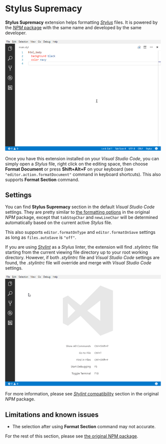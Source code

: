 # Stylus Supremacy

**Stylus Supremacy** extension helps formatting *[Stylus](http://stylus-lang.com)* files. It is powered by the [*NPM* package](https://www.npmjs.com/package/stylus-supremacy) with the same name and developed by the same developer.

![Demo](misc/demo.gif)

Once you have this extension installed on your *Visual Studio Code*, you can simply open a *Stylus* file, right click on the editing space, then choose **Format Document** or press **Shift+Alt+F** on your keyboard (see `"editor.action.formatDocument"` command in keyboard shortcuts). This also supports **Format Section** command.

## Settings

You can find **Stylus Supremacy** section in the default *Visual Studio Code* settings. They are pretty similar to [the formatting options](https://github.com/ThisIsManta/stylus-supremacy#formatting-options) in the original *NPM* package, except that `tabStopChar` and `newLineChar` will be determined automatically based on the current active *Stylus* file.

This also supports `editor.formatOnType` and `editor.formatOnSave` settings as long as `files.autoSave` is `"off"`.

If you are using *[Stylint](https://marketplace.visualstudio.com/items?itemName=vtfn.stylint)* as a *Stylus* linter, the extension will find *.stylintrc* file starting from the current viewing file directory up to your root working directory. However, if both *.stylintrc* file and *Visual Studio Code* settings are found, the *.stylintrc* file will override and merge with *Visual Studio Code* settings.

![Stylint](misc/settings.gif)

For more information, please see [*Stylint* compatibility](https://github.com/ThisIsManta/stylus-supremacy#stylint-compatibility) section in the original *NPM* package.

## Limitations and known issues

- The selection after using **Format Section** command may not accurate.

For the rest of this section, please see [the original NPM package](https://www.npmjs.com/package/stylus-supremacy#limitations-and-known-issues).
